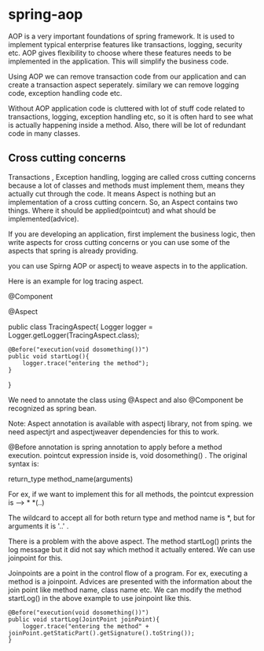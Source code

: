 # spring-aop
AOP is a very important foundations of spring framework. It is used to implement typical enterprise features like transactions, logging, security etc. AOP gives flexibility to choose where these features needs to be implemented in the application. This will simplify the business code.

Using AOP we can remove transaction code from our application and can create a transaction aspect seperately. similary we can remove logging code, exception handling code etc.

Without AOP application code is cluttered with lot of stuff code related to transactions, logging, exception handling etc, so it is often hard to see what is actually happening inside a method. Also, there will be lot of redundant code in many classes.

Cross cutting concerns
----------------------
Transactions , Exception handling, logging are called cross cutting concerns because a lot of classes and methods must implement them, means they actually cut through the code. It means Aspect is nothing but an implementation of a cross cutting concern. So, an Aspect contains two things. Where it should be applied(pointcut) and what should be implemented(advice).

If you are developing an application, first implement the business logic, then write aspects for cross cutting concerns or you can use some of the aspects that spring is already providing.

you can use Spirng AOP or aspectj to weave aspects in to the application.

Here is an example for log tracing aspect.

@Component

@Aspect

public class TracingAspect{
	Logger logger = Logger.getLogger(TracingAspect.class);
	
	@Before("execution(void dosomething())")
	public void startLog(){
		logger.trace("entering the method");
	}

}

We need to annotate the class using @Aspect and also @Component be recognized as spring bean.

Note: Aspect annotation is available with aspectj library, not from sping. we need aspectjrt and aspectjweaver dependencies for this to work.

@Before annotation is spring annotation to apply before a method execution. pointcut expression inside is, void dosomething() . The original syntax is:

return_type method_name(arguments)

For ex, if we want to implement this for all methods, the pointcut expression is --> * *(..) 
  
 The wildcard to accept all for both return type and method name is *, but for arguments it is '..' .

There is a problem with the above aspect. The method startLog() prints the log message but it did not say which method it actually entered. We can use joinpoint for this.

Joinpoints are a point in the control flow of a program. For ex, executing a method is a joinpoint. Advices are presented with the information about the join point like method name, class name etc. We can modify the method startLog() in the above example to use joinpoint like this.

	@Before("execution(void dosomething())")
	public void startLog(JointPoint joinPoint){
		logger.trace("entering the method" + joinPoint.getStaticPart().getSignature().toString());
	}


